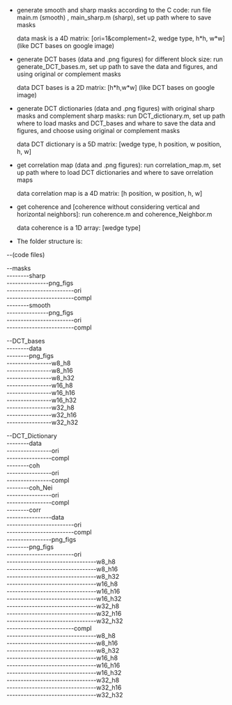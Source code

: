 - generate smooth and sharp masks according to the C code: run file main.m (smooth) , main_sharp.m (sharp), set up path where to save masks
    
  data mask is a 4D matrix: [ori=1&complement=2, wedge type, h\*h, w\*w] (like DCT bases on google image)  
- generate DCT bases (data and .png figures) for different block size: run generate_DCT_bases.m, set up path to save the data and figures, and using original or complement masks
    
  data DCT bases is a 2D matrix: [h\*h,w\*w] (like DCT bases on google image)  
- generate DCT dictionaries (data and .png figures) with original sharp masks and complement sharp masks: run DCT_dictionary.m, set up path where to load masks and DCT_bases and whare to save the data and figures, and choose using original or complement masks
    
  data DCT dictionary is a 5D matrix: [wedge type, h position, w position, h, w]  
- get correlation map (data and .png figures): run correlation_map.m, set up path where to load DCT dictionaries and where to save orrelation maps
    
  data correlation map is a 4D matrix: [h position, w position, h, w]  
  
- get coherence and [coherence without considering vertical and horizontal neighbors]: run coherence.m and coherence_Neighbor.m
    
  data coherence is a 1D array: [wedge type]  


- The folder structure is:
  
--(code files)
    
--masks  
  --------sharp  
      ---------------png_figs  
      ------------------------ori  
      ------------------------compl  
  --------smooth  
      ---------------png_figs  
      ------------------------ori  
      ------------------------compl  
    
--DCT_bases  
  --------data  
  --------png_figs  
      ----------------w8_h8  
      ----------------w8_h16  
      ----------------w8_h32  
      ----------------w16_h8  
      ----------------w16_h16  
      ----------------w16_h32  
      ----------------w32_h8  
      ----------------w32_h16  
      ----------------w32_h32  
        
--DCT_Dictionary  
  --------data  
  ----------------ori  
  ----------------compl  
  --------coh   
  ----------------ori  
  ----------------compl  
  --------coh_Nei    
  ----------------ori  
  ----------------compl  
  --------corr  
  ----------------data  
  ------------------------ori  
  ------------------------compl  
  ----------------png_figs  
  --------png_figs  
  ------------------------ori  
      --------------------------------w8_h8  
      --------------------------------w8_h16  
      --------------------------------w8_h32  
      --------------------------------w16_h8  
      --------------------------------w16_h16  
      --------------------------------w16_h32  
      --------------------------------w32_h8  
      --------------------------------w32_h16  
      --------------------------------w32_h32  
  ------------------------compl  
      --------------------------------w8_h8  
      --------------------------------w8_h16  
      --------------------------------w8_h32  
      --------------------------------w16_h8  
      --------------------------------w16_h16  
      --------------------------------w16_h32  
      --------------------------------w32_h8  
      --------------------------------w32_h16  
      --------------------------------w32_h32  
